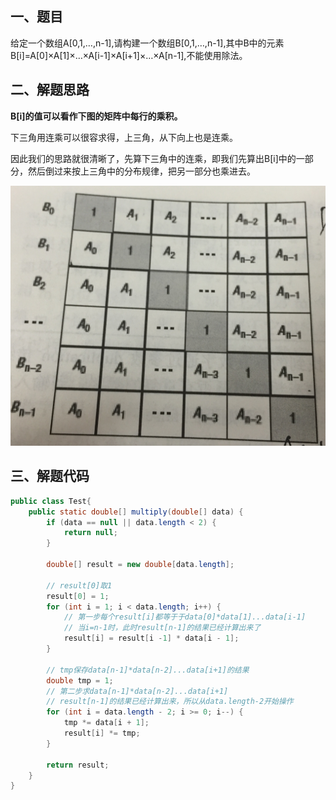 ## 一、题目

给定一个数组A[0,1,…,n-1],请构建一个数组B[0,1,…,n-1],其中B中的元素B[i]=A[0]×A[1]×…×A[i-1]×A[i+1]×…×A[n-1],不能使用除法。

## 二、解题思路

**B[i]的值可以看作下图的矩阵中每行的乘积。**

下三角用连乘可以很容求得，上三角，从下向上也是连乘。 

因此我们的思路就很清晰了，先算下三角中的连乘，即我们先算出B[i]中的一部分，然后倒过来按上三角中的分布规律，把另一部分也乘进去。 

  ![img](../../img/50-1.jpg)

## 三、解题代码

```java
public class Test{
    public static double[] multiply(double[] data) {
        if (data == null || data.length < 2) {
            return null;
        }

        double[] result = new double[data.length];

        // result[0]取1
        result[0] = 1;
        for (int i = 1; i < data.length; i++) {
            // 第一步每个result[i]都等于于data[0]*data[1]...data[i-1]
            // 当i=n-1时，此时result[n-1]的结果已经计算出来了
            result[i] = result[i -1] * data[i - 1];
        }

        // tmp保存data[n-1]*data[n-2]...data[i+1]的结果
        double tmp = 1;
        // 第二步求data[n-1]*data[n-2]...data[i+1]
        // result[n-1]的结果已经计算出来，所以从data.length-2开始操作
        for (int i = data.length - 2; i >= 0; i--) {
            tmp *= data[i + 1];
            result[i] *= tmp;
        }

        return result;
    }
}
```

